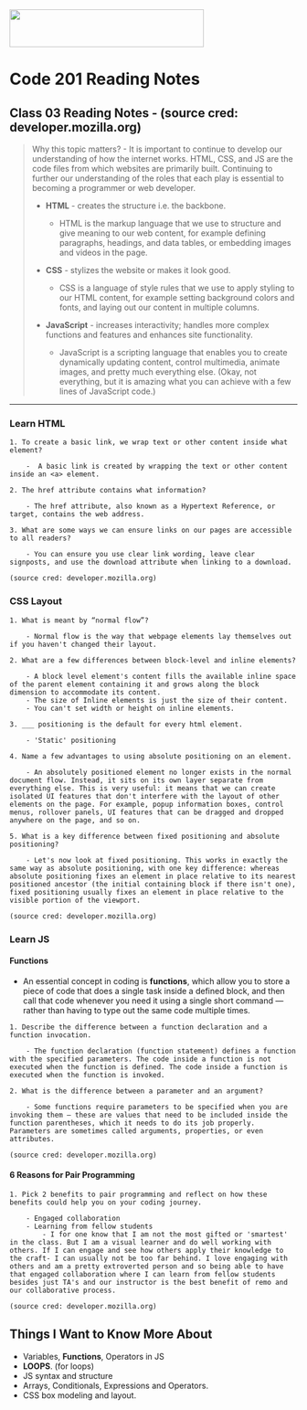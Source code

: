 <img src="https://members-csforall.imgix.net/members/logos/code-fellows-logo-horizontal-2-color-black.png" width="340" height="66">  

# Code 201 Reading Notes

## Class 03 Reading Notes - (source cred: developer.mozilla.org)  

> Why this topic matters? - It is important to continue to develop our understanding of how the internet works. HTML, CSS, and JS are the code files from which websites are primarily built. Continuing to further our understanding of the roles that each play is essential to becoming a programmer or web developer.
>
> - **HTML** - creates the structure i.e. the backbone.
>   - HTML is the markup language that we use to structure and give meaning to our web content, for example defining paragraphs, headings, and data tables, or embedding images and videos in the page.
> - **CSS** - stylizes the website or makes it look good.
>  
>   - CSS is a language of style rules that we use to apply styling to our HTML content, for example setting background colors and fonts, and laying out our content in multiple columns.
> - **JavaScript** - increases interactivity; handles more complex functions and features and enhances site functionality.
>  
>   - JavaScript is a scripting language that enables you to create dynamically updating content, control multimedia, animate images, and pretty much everything else. (Okay, not everything, but it is amazing what you can achieve with a few lines of JavaScript code.)
>  
---

### Learn HTML
```
1. To create a basic link, we wrap text or other content inside what element?

    -  A basic link is created by wrapping the text or other content inside an <a> element.

2. The href attribute contains what information?

    - The href attribute, also known as a Hypertext Reference, or target, contains the web address.

3. What are some ways we can ensure links on our pages are accessible to all readers?

    - You can ensure you use clear link wording, leave clear signposts, and use the download attribute when linking to a download.

(source cred: developer.mozilla.org)
```

### CSS Layout
```
1. What is meant by “normal flow”?

    - Normal flow is the way that webpage elements lay themselves out if you haven't changed their layout.

2. What are a few differences between block-level and inline elements?

    - A block level element's content fills the available inline space of the parent element containing it and grows along the block dimension to accommodate its content. 
    - The size of Inline elements is just the size of their content.
    - You can't set width or height on inline elements.

3. ___ positioning is the default for every html element.

    - 'Static' positioning

4. Name a few advantages to using absolute positioning on an element.

    - An absolutely positioned element no longer exists in the normal document flow. Instead, it sits on its own layer separate from everything else. This is very useful: it means that we can create isolated UI features that don't interfere with the layout of other elements on the page. For example, popup information boxes, control menus, rollover panels, UI features that can be dragged and dropped anywhere on the page, and so on.

5. What is a key difference between fixed positioning and absolute positioning?

    - Let's now look at fixed positioning. This works in exactly the same way as absolute positioning, with one key difference: whereas absolute positioning fixes an element in place relative to its nearest positioned ancestor (the initial containing block if there isn't one), fixed positioning usually fixes an element in place relative to the visible portion of the viewport. 

(source cred: developer.mozilla.org)
```

### Learn JS
#### Functions
- An essential concept in coding is **functions**, which allow you to store a piece of code that does a single task inside a defined block, and then call that code whenever you need it using a single short command — rather than having to type out the same code multiple times.

```
1. Describe the difference between a function declaration and a function invocation.

    - The function declaration (function statement) defines a function with the specified parameters. The code inside a function is not executed when the function is defined. The code inside a function is executed when the function is invoked.

2. What is the difference between a parameter and an argument?

    - Some functions require parameters to be specified when you are invoking them — these are values that need to be included inside the function parentheses, which it needs to do its job properly. Parameters are sometimes called arguments, properties, or even attributes.

(source cred: developer.mozilla.org)
```


#### 6 Reasons for Pair Programming
```
1. Pick 2 benefits to pair programming and reflect on how these benefits could help you on your coding journey.

    - Engaged collaboration
    - Learning from fellow students
        - I for one know that I am not the most gifted or 'smartest' in the class. But I am a visual learner and do well working with others. If I can engage and see how others apply their knowledge to the craft- I can usually not be too far behind. I love engaging with others and am a pretty extroverted person and so being able to have that engaged collaboration where I can learn from fellow students besides just TA's and our instructor is the best benefit of remo and our collaborative process.

(source cred: developer.mozilla.org)
```

## Things I Want to Know More About

- Variables, **Functions**, Operators in JS
- **LOOPS**. (for loops)
- JS syntax and structure
- Arrays, Conditionals, Expressions and Operators.
- CSS box modeling and layout.
